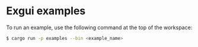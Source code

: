 # Exgui examples

To run an example, use the following command at the top of the workspace:

```sh
$ cargo run -p examples --bin <example_name>
```
